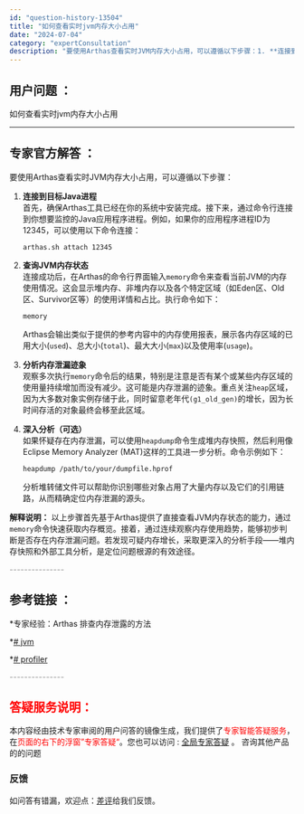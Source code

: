 ```yaml
---
id: "question-history-13504"
title: "如何查看实时jvm内存大小占用"
date: "2024-07-04"
category: "expertConsultation"
description: "要使用Arthas查看实时JVM内存大小占用，可以遵循以下步骤：1. **连接到目标Java进程**     首先，确保Arthas工具已经在你的系统中安装完成。接下来，通过命令行连接到你想要监控的Java应用程序进程。例如，如果你的应用程序进程ID为12345，可以使用以下命令连接：   ``` "
---
```


## 用户问题 ：

如何查看实时jvm内存大小占用

---

## 专家官方解答 ：

要使用Arthas查看实时JVM内存大小占用，可以遵循以下步骤：

1. **连接到目标Java进程**  
   首先，确保Arthas工具已经在你的系统中安装完成。接下来，通过命令行连接到你想要监控的Java应用程序进程。例如，如果你的应用程序进程ID为12345，可以使用以下命令连接：

   ```
   arthas.sh attach 12345
   ```

2. **查询JVM内存状态**  
   连接成功后，在Arthas的命令行界面输入`memory`命令来查看当前JVM的内存使用情况。这会显示堆内存、非堆内存以及各个特定区域（如Eden区、Old区、Survivor区等）的使用详情和占比。执行命令如下：

   ```
   memory
   ```

   Arthas会输出类似于提供的参考内容中的内存使用报表，展示各内存区域的已用大小(`used`)、总大小(`total`)、最大大小(`max`)以及使用率(`usage`)。

3. **分析内存泄漏迹象**  
   观察多次执行`memory`命令后的结果，特别是注意是否有某个或某些内存区域的使用量持续增加而没有减少。这可能是内存泄漏的迹象。重点关注`heap`区域，因为大多数对象实例存储于此，同时留意老年代`(g1_old_gen)`的增长，因为长时间存活的对象最终会移至此区域。

4. **深入分析（可选）**  
   如果怀疑存在内存泄漏，可以使用`heapdump`命令生成堆内存快照，然后利用像Eclipse Memory Analyzer (MAT)这样的工具进一步分析。命令示例如下：
   ```
   heapdump /path/to/your/dumpfile.hprof
   ```
   分析堆转储文件可以帮助你识别哪些对象占用了大量内存以及它们的引用链路，从而精确定位内存泄漏的源头。

**解释说明：**
以上步骤首先基于Arthas提供了直接查看JVM内存状态的能力，通过`memory`命令快速获取内存概览。接着，通过连续观察内存使用趋势，能够初步判断是否存在内存泄漏问题。若发现可疑内存增长，采取更深入的分析手段——堆内存快照和外部工具分析，是定位问题根源的有效途径。

<font color="#949494">---------------</font>

## 参考链接 ：

\*专家经验：Arthas 排查内存泄露的方法

\*[# jvm](https://github.com/alibaba/arthas/tree/master/site/docs/doc/jvm.md)

\*[# profiler](https://github.com/alibaba/arthas/tree/master/site/docs/doc/profiler.md)

<font color="#949494">---------------</font>

## <font color="#FF0000">答疑服务说明：</font>

本内容经由技术专家审阅的用户问答的镜像生成，我们提供了<font color="#FF0000">专家智能答疑服务</font>，在<font color="#FF0000">页面的右下的浮窗”专家答疑“</font>。您也可以访问 : [全局专家答疑](https://answer.opensource.alibaba.com/docs/intro) 。 咨询其他产品的的问题

### 反馈

如问答有错漏，欢迎点：[差评](https://ai.nacos.io/user/feedbackByEnhancerGradePOJOID?enhancerGradePOJOId=16068)给我们反馈。
